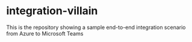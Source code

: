 # integration-villain
This is the repository showing a sample end-to-end integration scenario from Azure to Microsoft Teams

